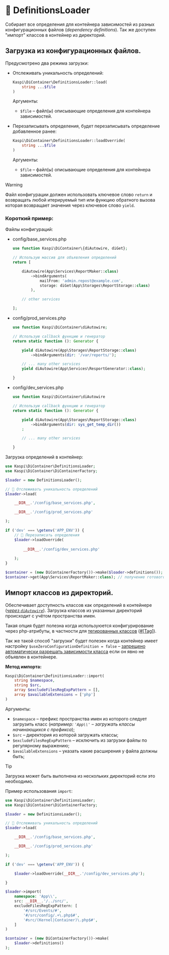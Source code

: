 # 📂 DefinitionsLoader
Собирает все определения для контейнера зависимостей из разных конфигурационных файлов (_dependency definitions_).
Так же доступен "импорт" классов в контейнер из директорий.

## Загрузка из конфигурационных файлов.
Предусмотрено два режима загрузки:

- Отслеживать уникальность определений:
  ```php
  Kaspi\DiContainer\DefinitionsLoader::load(
      string ...$file
  )
  ```
  Аргументы:
    - `$file` – файл(ы) описывающие определения для контейнера зависимостей.

- Перезаписывать определения, будет перезаписывать определение добавленное ранее:
  ```php
  Kaspi\DiContainer\DefinitionsLoader::loadOverride(
      string ...$file
  )
  ```
  Аргументы:
  - `$file` – файл(ы) описывающие определения для контейнера зависимостей.

> [!WARNING]
> Файл конфигурации должен использовать ключевое слово `return`
> и возвращать любой итерируемый тип
> или функцию обратного вызова которая возвращает значения через ключевое слово `yield`.


### Короткий пример:
Файлы конфигураций:
- config/base_services.php
    ```php
    use function Kaspi\DiContainer\{diAutowire, diGet};
    
    // Использую массив для объявления определений
    return [
  
        diAutowire(App\Services\ReportMaker::class)
            ->bindArguments(
                mailFrom: 'admin.repost@example.com',
                storage: diGet(App\Storages\ReportStorage::class)
            ),
  
        // other services

    ];
    ```
- config/prod_services.php
    ```php
    use function Kaspi\DiContainer\diAutowire;
    
    // Использую callback функцию и генератор
    return static function (): Generator {
  
        yield diAutowire(App\Storages\ReportStorage::class)
            ->bindArguments(dir: '/var/reports/');
    
        // ... many other services
        yield diAutowire(App\Services\ResportGenerator::class);
  
    }
    ```
- config/dev_services.php
    ```php
    use function Kaspi\DiContainer\diAutowire
    
    // Использую callback функцию и генератор
    return static function (): Generator {
  
        yield diAutowire(App\Storages\ReportStorage::class)
            ->bindArguments(dir: sys_get_temp_dir())
        ;
  
        // ... many other services
  
    }
    ```
Загрузка определений в контейнер:
```php
use Kaspi\DiContainer\DefinitionsLoader;
use Kaspi\DiContainer\DiContainerFactory;

$loader = new DefinitionsLoader();

// 🚩 Отслеживать уникальность определений
$loader->load(

    __DIR__.'/config/base_services.php',

    __DIR__.'/config/prod_services.php'

);

if ('dev' === \getenv('APP_ENV')) {
    // 🚩 Перезаписать определения
    $loader->loadOverride(
    
        __DIR__.'/config/dev_services.php'
    
    );
}

$container = (new DiContainerFactory())->make($loader->definitions());
$container->get(App\Services\ReportMaker::class); // получение готового объекта
```

## Импорт классов из директорий.
Обеспечивает доступность классов как определений
в контейнере (_[через `diAutowire`](https://github.com/agdobrynin/di-container/blob/main/docs/01-php-definition.md#diautowire)_).
Загрузка классов из указанных директорий происходит с учётом пространства имен.

Такая опция будет полезна когда используюется конфигурирование через php-атрибуты,
в частности для [тегированных классов](https://github.com/agdobrynin/di-container/blob/main/docs/05-tags.md)
([#[Tag]](https://github.com/agdobrynin/di-container/blob/main/docs/02-attribute-definition.md#tag)).

Так же такой способ "загрузки" будет полезен когда контейнер имеет настройку
`$useZeroConfigurationDefinition = false` – [запрещено автоматически разрешать
зависимости класса](https://github.com/agdobrynin/di-container/tree/main?tab=readme-ov-file#%D0%BA%D0%BE%D0%BD%D1%84%D0%B8%D0%B3%D1%83%D1%80%D0%B8%D1%80%D0%BE%D0%B2%D0%B0%D0%BD%D0%B8%D0%B5-dicontainer)
если он явно не объявлен в контейнере.

**Метод импорта:**
```php
Kaspi\DiContainer\DefinitionsLoader::import(
    string $namespace,
    string $src,
    array $excludeFilesRegExpPattern = [],
    array $availableExtensions = ['php']
)
```
Аргументы:
- `$namespace` – префикс пространства имен из которого следует
загрузить класс (_например: `'App\\'` – загружать классы начинающихся с префикса_);
- `$src` – директория из которой загружать классы;
- `$excludeFilesRegExpPattern` – исключить из загрузки файлы по регулярному выражению;
- `$availableExtensions` – указать какие расширения у файла должны быть;

> [!TIP]
> Загрузка может быть выполнена из нескольких директорий если это необходимо.

Пример использования `import`:

```php
use Kaspi\DiContainer\DefinitionsLoader;
use Kaspi\DiContainer\DiContainerFactory;

$loader = new DefinitionsLoader();

// 🚩 Отслеживать уникальность определений
$loader->load(

    __DIR__.'/config/base_services.php',

    __DIR__.'/config/prod_services.php'

);

if ('dev' === \getenv('APP_ENV')) {

    $loader->loadOverride(__DIR__.'/config/dev_services.php');

}

$loader->import(
    namespace: 'App\\',
    src: __DIR__.'/../src/',
    excludeFilesRegExpPattern: [
        '#/src/Events/#',
        '#/src/config/.+\.php$#',
        '#src/(Kernel|Container)\.php$#',
    ]
)

$container = (new DiContainerFactory())->make(
    $loader->definitions()
);
```
